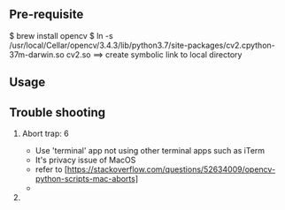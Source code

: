 ## Pre-requisite

$ brew install opencv
$ ln -s /usr/local/Cellar/opencv/3.4.3/lib/python3.7/site-packages/cv2.cpython-37m-darwin.so cv2.so
 ==> create symbolic link to local directory

## Usage



## Trouble shooting

1. Abort trap: 6
    - Use 'terminal' app not using other terminal apps such as iTerm
    - It's privacy issue of MacOS
    - refer to [https://stackoverflow.com/questions/52634009/opencv-python-scripts-mac-aborts]
    - 


2. 